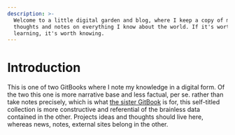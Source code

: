 ```yaml
---
description: >-
  Welcome to a little digital garden and blog, where I keep a copy of my
  thoughts and notes on everything I know about the world. If it's worth
  learning, it's worth knowing.
---
```


# Introduction

This is one of two GitBooks where I note my knowledge in a digital form. Of the two this one is more narrative base and less factual,  per se.  rather than take  notes precisely, which is what [the sister GitBook](https://nkintc.gitbook.io/brainless) is for, this self-titled collection is more constructive and referential of the brainless data contained in the other. Projects ideas and thoughts should live here, whereas news, notes, external sites belong in the other.  






